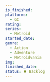 ```yaml
---
is_finished:
platforms:
  - GC
rating:
series:
  - Metroid
started_date:
genre:
  - Action
  - Adventure
  - Metroidvania
img:
finished_date:
status: ⏹️ Backlog
---
```

